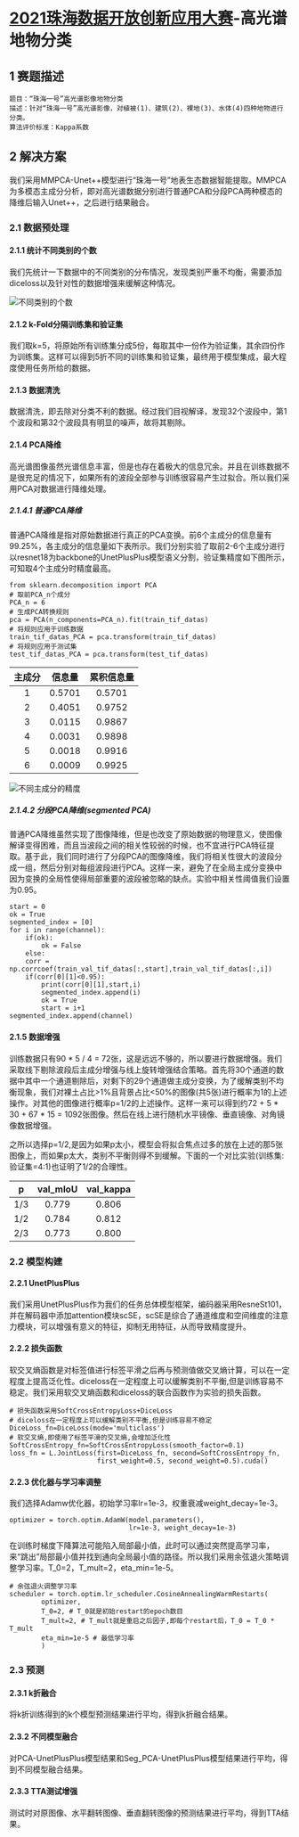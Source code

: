 # [2021珠海数据开放创新应用大赛](http://www.zhzwfwdc.com/zodiac/index.html)-高光谱地物分类

## 1 赛题描述

    题目：“珠海一号”高光谱影像地物分类
    描述：针对“珠海一号”高光谱影像，对植被(1)、建筑(2)、裸地(3)、水体(4)四种地物进行分类。
    算法评价标准：Kappa系数

## 2 解决方案

我们采用MMPCA-Unet++模型进行“珠海一号”地表生态数据智能提取。MMPCA为多模态主成分分析，即对高光谱数据分别进行普通PCA和分段PCA两种模态的降维后输入Unet++，之后进行结果融合。

### 2.1 数据预处理

#### 2.1.1 统计不同类别的个数

我们先统计一下数据中的不同类别的分布情况，发现类别严重不均衡，需要添加diceloss以及针对性的数据增强来缓解这种情况。

![不同类别的个数](https://github.com/WangZhenqing-RS/2021ZODIAC/blob/main/HSI-OHS-Seg/plt/%E5%9C%B0%E7%89%A9%E8%A6%81%E7%B4%A0%E7%B1%BB%E5%88%AB%E5%83%8F%E7%B4%A0%E6%95%B0%E7%9B%AE%E5%9B%BE.png  "不同类别的个数")

#### 2.1.2 k-Fold分隔训练集和验证集

我们取k=5，将原始所有训练集分成5份，每取其中一份作为验证集，其余四份作为训练集。这样可以得到5折不同的训练集和验证集，最终用于模型集成，最大程度使用任务所给的数据。

#### 2.1.3 数据清洗

数据清洗，即去除对分类不利的数据。经过我们目视解译，发现32个波段中，第1个波段和第32个波段具有明显的噪声，故将其剔除。

#### 2.1.4 PCA降维

高光谱图像虽然光谱信息丰富，但是也存在着极大的信息冗余。并且在训练数据不是很充足的情况下，如果所有的波段全部参与训练很容易产生过拟合。所以我们采用PCA对数据进行降维处理。

##### 2.1.4.1 普通PCA降维

普通PCA降维是指对原始数据进行真正的PCA变换。前6个主成分的信息量有99.25%，各主成分的信息量如下表所示。我们分别实验了取前2-6个主成分进行以resnet18为backbone的UnetPlusPlus模型语义分割，验证集精度如下图所示，可知取4个主成分时精度最高。

	from sklearn.decomposition import PCA
    # 取前PCA_n个成分
    PCA_n = 6
    # 生成PCA转换规则
    pca = PCA(n_components=PCA_n).fit(train_tif_datas)
    # 将规则应用于训练数据
    train_tif_datas_PCA = pca.transform(train_tif_datas)
    # 将规则应用于测试集
    test_tif_datas_PCA = pca.transform(test_tif_datas)

| 主成分 | 信息量 | 累积信息量 |
| :--: | :--:  | :--: |
| 1 | 0.5701 | 0.5701 |
| 2 | 0.4051 | 0.9752 |
| 3 | 0.0115 | 0.9867 |
| 4 | 0.0031 | 0.9898 |
| 5 | 0.0018 | 0.9916 |
| 6 | 0.0009 | 0.9925 |


![不同主成分的精度](https://github.com/WangZhenqing-RS/2021ZODIAC/blob/main/HSI-OHS-Seg/plt/%E4%B8%8D%E5%90%8C%E4%B8%BB%E6%88%90%E5%88%86%E9%AA%8C%E8%AF%81%E9%9B%86IoU.png  "不同主成分的精度")

##### 2.1.4.2 分段PCA降维(segmented PCA)

普通PCA降维虽然实现了图像降维，但是也改变了原始数据的物理意义，使图像解译变得困难，而且当波段之间的相关性较弱的时候，也不宜进行PCA特征提取。基于此，我们同时进行了分段PCA的图像降维，我们将相关性很大的波段分成一组，然后分别对每组波段进行PCA。这样一来，避免了在全局主成分变换中因为变换的全局性使得局部重要的波段被忽略的缺点。实验中相关性阈值我们设置为0.95。

    start = 0
    ok = True
    segmented_index = [0]
    for i in range(channel):
    	if(ok):
    		ok = False
    	else:
    	corr = np.corrcoef(train_val_tif_datas[:,start],train_val_tif_datas[:,i])
    	if(corr[0][1]<0.95):
    		print(corr[0][1],start,i)
    		segmented_index.append(i)
    		ok = True
    		start = i+1
    segmented_index.append(channel)

#### 2.1.5 数据增强

训练数据只有90 * 5 / 4 = 72张，这是远远不够的，所以要进行数据增强。我们采取线下剔除波段后主成分增强与线上旋转增强结合策略。首先将30个通道的数据中其中一个通道剔除后，对剩下的29个通道做主成分变换，为了缓解类别不均衡现象，我们对裸土占比>1%且背景占比<50%的图像(共5张)进行概率为1的上述操作。对其他的图像进行概率p=1/2的上述操作。这样一来可以得到约72 + 5 * 30 + 67 * 15 = 1092张图像。然后在线上进行随机水平镜像、垂直镜像、对角镜像数据增强。

之所以选择p=1/2,是因为如果p太小，模型会将拟合焦点过多的放在上述的那5张图像上，而如果p太大，类别不平衡则得不到缓解。下面的一个对比实验(训练集:验证集=4:1)也证明了1/2的合理性。

| p | val_mIoU | val_kappa |
| :--: | :--: | :--: |
| 1/3 | 0.779 | 0.806 |
| 1/2 | 0.784 | 0.812 |
| 2/3 | 0.773 | 0.800 |

### 2.2 模型构建

#### 2.2.1 UnetPlusPlus

我们采用UnetPlusPlus作为我们的任务总体模型框架，编码器采用ResneSt101，并在解码器中添加attention模块scSE，scSE是综合了通道维度和空间维度的注意力模块，可以增强有意义的特征，抑制无用特征，从而导致精度提升。

#### 2.2.2 损失函数

软交叉熵函数是对标签值进行标签平滑之后再与预测值做交叉熵计算，可以在一定程度上提高泛化性。diceloss在一定程度上可以缓解类别不平衡,但是训练容易不稳定。我们采用软交叉熵函数和diceloss的联合函数作为实验的损失函数。

	# 损失函数采用SoftCrossEntropyLoss+DiceLoss
    # diceloss在一定程度上可以缓解类别不平衡,但是训练容易不稳定
    DiceLoss_fn=DiceLoss(mode='multiclass')
    # 软交叉熵,即使用了标签平滑的交叉熵,会增加泛化性
    SoftCrossEntropy_fn=SoftCrossEntropyLoss(smooth_factor=0.1)
    loss_fn = L.JointLoss(first=DiceLoss_fn, second=SoftCrossEntropy_fn,
                          first_weight=0.5, second_weight=0.5).cuda()

#### 2.2.3 优化器与学习率调整

我们选择Adamw优化器，初始学习率lr=1e-3，权重衰减weight_decay=1e-3。

	optimizer = torch.optim.AdamW(model.parameters(),
                                  lr=1e-3, weight_decay=1e-3)

在训练时梯度下降算法可能陷入局部最小值，此时可以通过突然提高学习率，来“跳出”局部最小值并找到通向全局最小值的路径。所以我们采用余弦退火策略调整学习率。T_0=2，T_mult=2，eta_min=1e-5。

	# 余弦退火调整学习率
    scheduler = torch.optim.lr_scheduler.CosineAnnealingWarmRestarts(
            optimizer, 
            T_0=2, # T_0就是初始restart的epoch数目
            T_mult=2, # T_mult就是重启之后因子,即每个restart后，T_0 = T_0 * T_mult
            eta_min=1e-5 # 最低学习率
            ) 


### 2.3 预测

#### 2.3.1 k折融合

将k折训练得到的k个模型预测结果进行平均，得到k折融合结果。

#### 2.3.2 不同模型融合

对PCA-UnetPlusPlus模型结果和Seg_PCA-UnetPlusPlus模型结果进行平均，得到不同模型融合结果。

#### 2.3.3 TTA测试增强

测试时对原图像、水平翻转图像、垂直翻转图像的预测结果进行平均，得到TTA结果。
